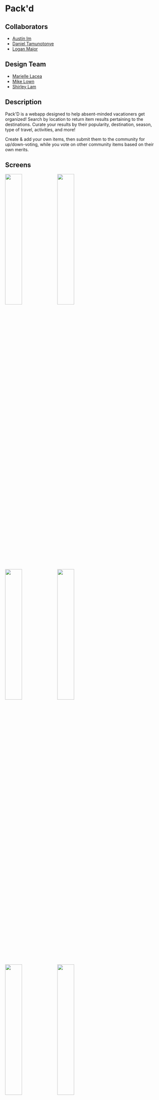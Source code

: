 # Pack'd

## Collaborators 
* [Austin Im](https://github.com/imaustinim)
* [Daniel Tamunotonye](https://github.com/thurnye)
* [Logan Major](https://github.com/logan858)

## Design Team
* [Marielle Lacea]()
* [Mike Lown]()
* [Shirley Lam]()

## Description
Pack'D is a webapp designed to help absent-minded vacationers get organized! Search by location to return item results pertaining to the destinations. Curate your results by their popularity, destination, season, type of travel, activities, and more!

Create & add your own items, then submit them to the community for up/down-voting, while you vote on other community items based on their own merits.  

## Screens
<img src="https://github.com/logan858/pack-app/blob/master/main_app/static/images/screenshots/landing_page.png?raw=true" width="33%"> <img src="https://github.com/logan858/pack-app/blob/master/main_app/static/images/screenshots/homepage_1.png?raw=true" width="33%"> <img src="https://github.com/logan858/pack-app/blob/master/main_app/static/images/screenshots/sign_up.png?raw=true" width="33%">
<img src="https://github.com/logan858/pack-app/blob/master/main_app/static/images/screenshots/add_trip_city.png?raw=true" width="33%"> <img src="https://github.com/logan858/pack-app/blob/master/main_app/static/images/screenshots/details.png?raw=true" width="33%"> <img src="https://github.com/logan858/pack-app/blob/master/main_app/static/images/screenshots/homepage_2.png?raw=true" width="33%"> <img src="https://github.com/logan858/pack-app/blob/master/main_app/static/images/screenshots/erd.png?raw=true" width="100%">


## Link
* [Pack'D Official Site](https://packd-app.herokuapp.com/)

## Future Enhancements
* Add expanded filtering capabilities along with age, gender, etc. Specifically, we want to improve the search function for locations.
* Generate proper items for each category to give user a launchpad.
* Add profile pics, and photo uploads for past trips .

## Technologies Used
* Django
* Python
* PostgreSQL & Postbird
* HTML, CSS, Javascript
* Bootstrap

## Other
* [Trello Board](https://trello.com/b/Z1liPaey/packd)
* [Wireframes](https://www.figma.com/file/2PoNMUg2fwZbZ4VwMEjykV/Pack'D?node-id=12%3A36)
* [User Stories](https://www.canva.com/design/DAEazvT3As0/b9WaIulWfGE2-kPRzvvSkg/edit#1)

## Reflection
Design:
1. The design team created over 10 cohesive prototype pages with a mobile-first approach.
2. The final products are extremely similar to the wireframes.

Techicals: 
1. AJAX http requests were used to allow users to make changes to their trips without worrying about saving it as seen in the voting and checkbox elements. 
2. We also utilized the Google Maps API and The Visual Weather API to create a better user experience. 

Conclusion:
We were able both our design and technical goals that we initally laid out for ourselves.
